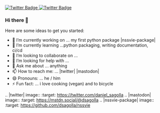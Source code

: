 <div id="badges">
  <a href="https://twitter.com/daniel_sagolla">
    <img src="https://img.shields.io/badge/Twitter-%231DA1F2?style=for-the-badge&logo=twitter&logoColor=white" alt="Twitter Badge"/>
  </a>
  <a href="https://mstdn.social/@dsagolla">
    <img src="https://img.shields.io/badge/Mastadon-%236364FF?style=for-the-badge&logo=mastodon&logoColor=white" alt="Twitter Badge"/>
  </a>
</div>

### Hi there 👋

Here are some ideas to get you started:

- 🔭 I’m currently working on ... my first python package |nssvie-package|
- 🌱 I’m currently learning ...python packaging, writing documentation, ci/cd
- 👯 I’m looking to collaborate on ...
- 🤔 I’m looking for help with ...
- 💬 Ask me about ... anything
- 📫 How to reach me: ... |twitter| |mastodon| 
- 😄 Pronouns: ... he / him
- ⚡ Fun fact: ... i love cooking (vegan) and to bicycle

.. |twitter| image::
    :target: https://twitter.com/daniel_sagolla
.. |mastodon| image::
    :target: https://mstdn.social/@dsagolla
.. |nssvie-package| image:: 
    :target: https://github.com/dsagolla/nssvie
